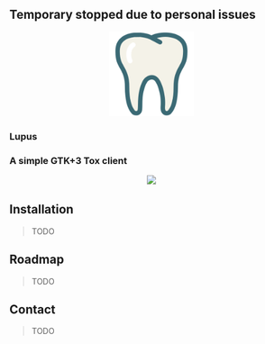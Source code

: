 ## Temporary stopped due to personal issues

<p align="center">
  <img height="150" src="https://github.com/lupusapp/lupus/blob/master/res/images/lupus.svg">
</p>

### Lupus
### A simple GTK+3 Tox client
<p align="center">
  <img height="500" src="https://i.imgur.com/y7y0LM8.png">
</p>

## Installation
> TODO

## Roadmap
> TODO

## Contact
> TODO

